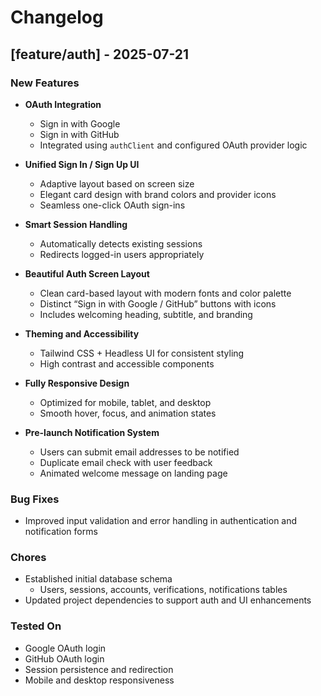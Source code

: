 # Changelog

## [feature/auth] - 2025-07-21

### New Features

- **OAuth Integration**
  - Sign in with Google
  - Sign in with GitHub
  - Integrated using `authClient` and configured OAuth provider logic

- **Unified Sign In / Sign Up UI**
  - Adaptive layout based on screen size
  - Elegant card design with brand colors and provider icons
  - Seamless one-click OAuth sign-ins

- **Smart Session Handling**
  - Automatically detects existing sessions
  - Redirects logged-in users appropriately

- **Beautiful Auth Screen Layout**
  - Clean card-based layout with modern fonts and color palette
  - Distinct “Sign in with Google / GitHub” buttons with icons
  - Includes welcoming heading, subtitle, and branding

- **Theming and Accessibility**
  - Tailwind CSS + Headless UI for consistent styling
  - High contrast and accessible components

- **Fully Responsive Design**
  - Optimized for mobile, tablet, and desktop
  - Smooth hover, focus, and animation states

- **Pre-launch Notification System**
  - Users can submit email addresses to be notified
  - Duplicate email check with user feedback
  - Animated welcome message on landing page

### Bug Fixes

- Improved input validation and error handling in authentication and notification forms

### Chores

- Established initial database schema
  - Users, sessions, accounts, verifications, notifications tables
- Updated project dependencies to support auth and UI enhancements

### Tested On

- Google OAuth login
- GitHub OAuth login
- Session persistence and redirection
- Mobile and desktop responsiveness
